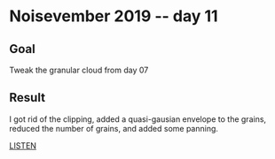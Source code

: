 # Noisevember 2019 -- day 11

## Goal

Tweak the granular cloud from day 07

## Result

I got rid of the clipping, added a quasi-gausian envelope to the
grains, reduced the number of grains, and added some panning.

[LISTEN](https://soundcloud.com/aturley/blurble)
